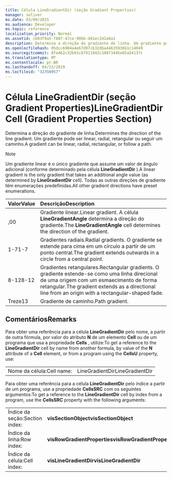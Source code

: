 ```yaml
---
title: Célula LineGradientDir (seção Gradient Properties)
manager: soliver
ms.date: 03/09/2015
ms.audience: Developer
ms.topic: reference
localization_priority: Normal
ms.assetid: c603f9a5-f887-47ce-90bb-d41ec2d1a6a1
description: Determina a direção do gradiente de linha. Um gradiente pode ser linear, radial, retangular ou seguir um caminho.
ms.openlocfilehash: 05dcc6904a4e67d97c632dba44635936b1c14049
ms.sourcegitcommit: 8fe462c32b91c87911942c188f3445e85a54137c
ms.translationtype: MT
ms.contentlocale: pt-BR
ms.lasthandoff: 04/23/2019
ms.locfileid: "32350957"
---
```

# <a name="linegradientdir-cell-gradient-properties-section"></a><span data-ttu-id="8e3f8-104">Célula LineGradientDir (seção Gradient Properties)</span><span class="sxs-lookup"><span data-stu-id="8e3f8-104">LineGradientDir Cell (Gradient Properties Section)</span></span>

<span data-ttu-id="8e3f8-105">Determina a direção do gradiente de linha.</span><span class="sxs-lookup"><span data-stu-id="8e3f8-105">Determines the direction of the line gradient.</span></span> <span data-ttu-id="8e3f8-106">Um gradiente pode ser linear, radial, retangular ou seguir um caminho.</span><span class="sxs-lookup"><span data-stu-id="8e3f8-106">A gradient can be linear, radial, rectangular, or follow a path.</span></span> 
  
> [!NOTE]
> <span data-ttu-id="8e3f8-107">Um gradiente linear é o único gradiente que assume um valor de ângulo adicional (conforme determinado pela célula **LineGradientDir** ).</span><span class="sxs-lookup"><span data-stu-id="8e3f8-107">A linear gradient is the only gradient that takes an additional angle value (as determined by **LineGradientDir** cell).</span></span> <span data-ttu-id="8e3f8-108">Todas as outras direções de gradiente têm enumerações predefinidas.</span><span class="sxs-lookup"><span data-stu-id="8e3f8-108">All other gradient directions have preset enumerations.</span></span> 
  
|<span data-ttu-id="8e3f8-109">**Valor**</span><span class="sxs-lookup"><span data-stu-id="8e3f8-109">**Value**</span></span>|<span data-ttu-id="8e3f8-110">**Descrição**</span><span class="sxs-lookup"><span data-stu-id="8e3f8-110">**Description**</span></span>|
|:-----|:-----|
|<span data-ttu-id="8e3f8-111">,0</span><span class="sxs-lookup"><span data-stu-id="8e3f8-111">0</span></span>  <br/> |<span data-ttu-id="8e3f8-112">Gradiente linear.</span><span class="sxs-lookup"><span data-stu-id="8e3f8-112">Linear gradient.</span></span> <span data-ttu-id="8e3f8-113">A célula **LineGradientAngle** determina a direção do gradiente.</span><span class="sxs-lookup"><span data-stu-id="8e3f8-113">The **LineGradientAngle** cell determines the direction of the gradient.</span></span>  <br/> |
|<span data-ttu-id="8e3f8-114">1-7</span><span class="sxs-lookup"><span data-stu-id="8e3f8-114">1-7</span></span>  <br/> |<span data-ttu-id="8e3f8-115">Gradientes radiais.</span><span class="sxs-lookup"><span data-stu-id="8e3f8-115">Radial gradients.</span></span> <span data-ttu-id="8e3f8-116">O gradiente se estende para cima em um círculo a partir de um ponto central.</span><span class="sxs-lookup"><span data-stu-id="8e3f8-116">The gradient extends outwards in a circle from a central point.</span></span>  <br/> |
|<span data-ttu-id="8e3f8-117">8-12</span><span class="sxs-lookup"><span data-stu-id="8e3f8-117">8-12</span></span>  <br/> |<span data-ttu-id="8e3f8-118">Gradientes retangulares.</span><span class="sxs-lookup"><span data-stu-id="8e3f8-118">Rectangular gradients.</span></span> <span data-ttu-id="8e3f8-119">O gradiente estende-se como uma linha direcional de uma origem com um esmaecimento de forma retangular.</span><span class="sxs-lookup"><span data-stu-id="8e3f8-119">The gradient extends as a directional line from an origin with a rectangular-shaped fade.</span></span>  <br/> |
|<span data-ttu-id="8e3f8-120">Treze</span><span class="sxs-lookup"><span data-stu-id="8e3f8-120">13</span></span>  <br/> |<span data-ttu-id="8e3f8-121">Gradiente de caminho.</span><span class="sxs-lookup"><span data-stu-id="8e3f8-121">Path gradient.</span></span>  <br/> |
   
## <a name="remarks"></a><span data-ttu-id="8e3f8-122">Comentários</span><span class="sxs-lookup"><span data-stu-id="8e3f8-122">Remarks</span></span>

<span data-ttu-id="8e3f8-123">Para obter uma referência para a célula **LineGradientDir** pelo nome, a partir de outra fórmula, por valor do atributo **N** de um elemento **Cell** ou de um programa que usa a propriedade **Cells** , utilize:</span><span class="sxs-lookup"><span data-stu-id="8e3f8-123">To get a reference to the **LineGradientDir** cell by name from another formula, by value of the **N** attribute of a **Cell** element, or from a program using the **CellsU** property, use:</span></span> 
  
|||
|:-----|:-----|
| <span data-ttu-id="8e3f8-124">Nome da célula:</span><span class="sxs-lookup"><span data-stu-id="8e3f8-124">Cell name:</span></span>  <br/> | <span data-ttu-id="8e3f8-125">LineGradientDir</span><span class="sxs-lookup"><span data-stu-id="8e3f8-125">LineGradientDir</span></span>  <br/> |
   
<span data-ttu-id="8e3f8-126">Para obter uma referência para a célula **LineGradientDir** pelo índice a partir de um programa, use a propriedade **CellsSRC** com os seguintes argumentos:</span><span class="sxs-lookup"><span data-stu-id="8e3f8-126">To get a reference to the **LineGradientDir** cell by index from a program, use the **CellsSRC** property with the following arguments:</span></span> 
  
|||
|:-----|:-----|
| <span data-ttu-id="8e3f8-127">Índice da seção:</span><span class="sxs-lookup"><span data-stu-id="8e3f8-127">Section index:</span></span>  <br/> |<span data-ttu-id="8e3f8-128">**visSectionObject**</span><span class="sxs-lookup"><span data-stu-id="8e3f8-128">**visSectionObject**</span></span> <br/> |
| <span data-ttu-id="8e3f8-129">Índice da linha:</span><span class="sxs-lookup"><span data-stu-id="8e3f8-129">Row index:</span></span>  <br/> |<span data-ttu-id="8e3f8-130">**visRowGradientProperties**</span><span class="sxs-lookup"><span data-stu-id="8e3f8-130">**visRowGradientProperties**</span></span> <br/> |
| <span data-ttu-id="8e3f8-131">Índice da célula:</span><span class="sxs-lookup"><span data-stu-id="8e3f8-131">Cell index:</span></span>  <br/> |<span data-ttu-id="8e3f8-132">**visLineGradientDir**</span><span class="sxs-lookup"><span data-stu-id="8e3f8-132">**visLineGradientDir**</span></span> <br/> |
   

